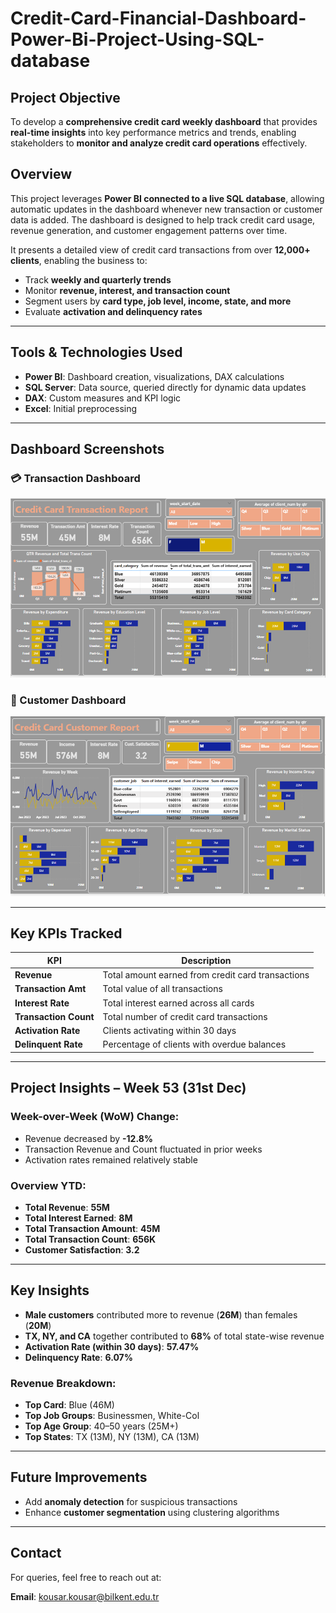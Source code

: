 # Credit-Card-Financial-Dashboard-Power-Bi-Project-Using-SQL-database

## Project Objective

To develop a **comprehensive credit card weekly dashboard** that provides **real-time insights** into key performance metrics and trends, enabling stakeholders to **monitor and analyze credit card operations** effectively.

## Overview

This project leverages **Power BI connected to a live SQL database**, allowing automatic updates in the dashboard whenever new transaction or customer data is added. The dashboard is designed to help track credit card usage, revenue generation, and customer engagement patterns over time.

It presents a detailed view of credit card transactions from over **12,000+ clients**, enabling the business to:
- Track **weekly and quarterly trends**
- Monitor **revenue, interest, and transaction count**
- Segment users by **card type, job level, income, state, and more**
- Evaluate **activation and delinquency rates**

---

##  Tools & Technologies Used

- **Power BI**: Dashboard creation, visualizations, DAX calculations
- **SQL Server**: Data source, queried directly for dynamic data updates
- **DAX**: Custom measures and KPI logic
- **Excel**: Initial preprocessing 

---

## Dashboard Screenshots

### 💳 Transaction Dashboard

![Credit Card Transaction Dashboard](https://github.com/Kousarsaleem32/Credit-Card-Financial-Dashboard-Power-Bi-Project-Using-sql-database/blob/main/Credit_Card_Transaction_Report.png)

### 👥 Customer Dashboard

![Credit Card Customer Dashboard](https://github.com/Kousarsaleem32/Credit-Card-Financial-Dashboard-Power-Bi-Project-Using-sql-database/blob/main/Credit_Card_Customer_Report.png)

---

## Key KPIs Tracked

| KPI                 | Description                                                 |
|---------------------|-------------------------------------------------------------|
| **Revenue**         | Total amount earned from credit card transactions           |
| **Transaction Amt** | Total value of all transactions                             |
| **Interest Rate**   | Total interest earned across all cards                      |
| **Transaction Count** | Total number of credit card transactions                  |
| **Activation Rate** | Clients activating within 30 days                           |
| **Delinquent Rate** | Percentage of clients with overdue balances                 |

---

## Project Insights – Week 53 (31st Dec)

### Week-over-Week (WoW) Change:
- Revenue decreased by **-12.8%**
- Transaction Revenue and Count fluctuated in prior weeks
- Activation rates remained relatively stable

### Overview YTD:
- **Total Revenue**: **55M**
- **Total Interest Earned**: **8M**
- **Total Transaction Amount**: **45M**
- **Total Transaction Count**: **656K**
- **Customer Satisfaction**: **3.2**

---

## Key Insights

- **Male customers** contributed more to revenue (**26M**) than females (**20M**)
- **TX, NY, and CA** together contributed to **68%** of total state-wise revenue
- **Activation Rate (within 30 days)**: **57.47%**
- **Delinquency Rate**: **6.07%**

### Revenue Breakdown:
- **Top Card**: Blue (46M)
- **Top Job Groups**: Businessmen, White-Col
- **Top Age Group**: 40–50 years (25M+)
- **Top States**: TX (13M), NY (13M), CA (13M)

---

## Future Improvements
- Add **anomaly detection** for suspicious transactions
- Enhance **customer segmentation** using clustering algorithms

---

## Contact

For queries, feel free to reach out at:

**Email**: [kousar.kousar@bilkent.edu.tr](mailto:kousar.kousar@bilkent.edu.tr)




